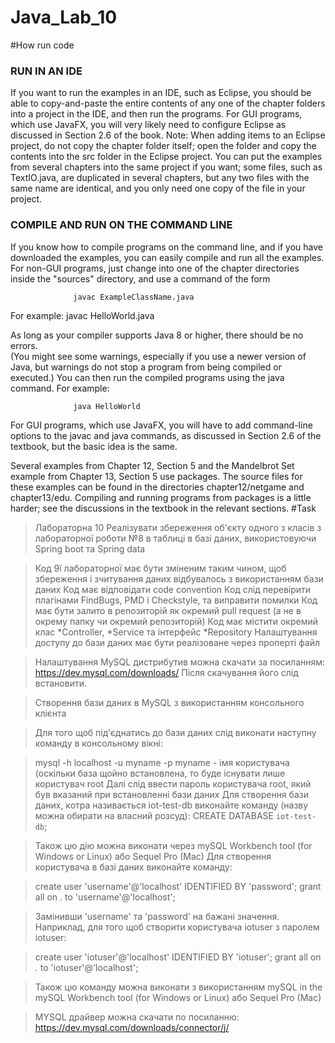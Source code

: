 # Java_Lab_10

#How run code
### RUN IN AN IDE

If you want to run the examples in an IDE, such as Eclipse, you should
be able to copy-and-paste the entire contents of any one of the chapter folders
into a project in the IDE, and then run the programs.  For GUI programs,
which use JavaFX, you will very likely need to configure Eclipse as
discussed in Section 2.6 of the book.  Note: When adding items to
an Eclipse project, do not copy the chapter folder itself; open the 
folder and copy the contents into the src folder in the Eclipse project.
You can put the examples from several chapters into the same project if you 
want; some files, such as TextIO.java, are duplicated in several chapters,
but any two files with the same name are identical, and you only need one
copy of the file in your project.


### COMPILE AND RUN ON THE COMMAND LINE 

If you know how to compile programs on the command line, and if you have
downloaded the examples, you can easily compile and run all the examples.
For non-GUI programs, just change into one of the chapter directories inside 
the "sources" directory, and use a command of the form

                  javac ExampleClassName.java
                  
For example:
                  javac HelloWorld.java
                  
As long as your compiler supports Java 8 or higher, there should be no errors.  
(You might see some warnings, especially if you use a newer version of Java, 
but warnings do not stop a program from being compiled or executed.)  You can 
then run the compiled programs using the java command.  For example:

                  java HelloWorld
                  
For GUI programs, which use JavaFX, you will have to add command-line options to
the javac and java commands, as discussed in Section 2.6 of the textbook,
but the basic idea is the same.
                  
Several examples from Chapter 12, Section 5 and the Mandelbrot Set example
from Chapter 13, Section 5 use packages.  The source files for these examples
can be found in the directories chapter12/netgame and chapter13/edu.  Compiling
and running programs from packages is a little harder; see the discussions in
the textbook in the relevant sections.
#Task 


>Лабораторна 10
 Реалізувати збереження об'єкту одного з класів з лабораторної роботи №8 в таблиці в базі даних, використовуючи Spring boot та Spring data
 
 >Код 9ї лабораторної має бути зміненим таким чином, щоб збереження і зчитування даних відбувалось з використанням бази даних
 Код має відповідати code convention
 Код слід перевірити плагінами FindBugs, PMD і Checkstyle, та виправити помилки
 Код має бути залито в репозиторій як окремий pull request (а не в окрему папку чи окремий репозиторій)
 Код має містити окремий клас *Controller, *Service та інтерфейс *Repository
 Налаштування доступу до бази даних має бути реалізоване через проперті файл
 
 
 >Налаштування 
 MySQL дистрибутив можна скачати за посиланням: https://dev.mysql.com/downloads/ 
 Після скачування його слід встановити. 
 
 >Створення бази даних в MySQL з використанням консольного клієнта
 
 
 >Для того щоб під'єднатись до бази даних слід виконати наступну команду в консольному вікні: 
 
 
 
 
 
 >mysql -h localhost -u myname -p
 myname - імя користувача (оскільки база щойно встановлена, то буде існувати лише користувач root
 Далі слід ввести пароль користувача root, який був вказаний при встановленні бази даних
 Для створення бази даних, котра називається iot-test-db виконайте команду (назву можна обирати на власний розсуд):
 CREATE DATABASE `iot-test-db`;
 
 >Також цю дію можна виконати через mySQL Workbench tool (for Windows or Linux) або Sequel Pro (Mac)
 Для створення користувача в базі даних виконайте команду:
 
 >create user  'username'@'localhost' IDENTIFIED BY 'password';
 grant all on *.* to 'username'@'localhost';
 
 >Замінивши 'username' та 'password' на бажані значення. Наприклад, для того щоб створити користувача iotuser з паролем iotuser:
 
 >create user  'iotuser'@'localhost' IDENTIFIED BY 'iotuser';
 grant all on *.* to 'iotuser'@'localhost';
 
 
 >Також цю команду можна виконати з використанням mySQL in the mySQL Workbench tool (for Windows or Linux) або Sequel Pro (Mac)
 
 
 >MYSQL драйвер можна скачати по посиланню: https://dev.mysql.com/downloads/connector/j/
